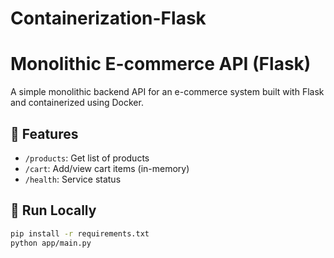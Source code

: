 # Containerization-Flask
# Monolithic E-commerce API (Flask)

A simple monolithic backend API for an e-commerce system built with Flask and containerized using Docker.

## 🚀 Features
- `/products`: Get list of products
- `/cart`: Add/view cart items (in-memory)
- `/health`: Service status

## 🧪 Run Locally

```bash
pip install -r requirements.txt
python app/main.py
